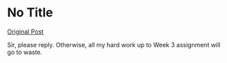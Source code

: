 # No Title

[Original Post](https://discourse.onlinedegree.iitm.ac.in/t/169029/258)

<p>Sir, please reply. Otherwise, all my hard work up to Week 3 assignment will go to waste.</p>